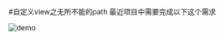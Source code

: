 #自定义view之无所不能的path
最近项目中需要完成以下这个需求

![demo](http://pan.baidu.com/disk/home#list/path=%2F%E5%8D%9A%E5%AE%A2&vmode=grid)